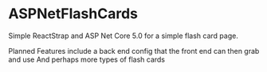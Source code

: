 # ASPNetFlashCards
Simple ReactStrap and ASP Net Core 5.0 for a simple flash card page. 

Planned Features include a back end config that the front end can then grab and use
And perhaps more types of flash cards

